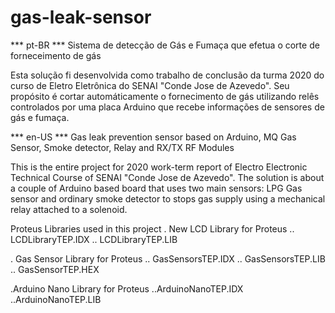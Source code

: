 # gas-leak-sensor
*** pt-BR ***
Sistema de detecção de Gás e Fumaça que efetua o corte de forneceimento de gás

Esta solução fi desenvolvida como trabalho de conclusão da turma 2020 do curso de Eletro Eletrônica do SENAI "Conde Jose de Azevedo". Seu propósito é cortar automáticamente o fornecimento de gás utilizando relês controlados por uma placa Arduino que recebe informações de sensores de gás e fumaça.

*** en-US ***
Gas leak prevention sensor based on Arduino, MQ Gas Sensor, Smoke detector, Relay and RX/TX RF Modules

This is the entire project for 2020 work-term report of Electro Electronic Technical Course of SENAI "Conde Jose de Azevedo". The solution is about a couple of Arduino based board that uses two main sensors: LPG Gas sensor and ordinary smoke detector to stops gas supply using a mechanical relay attached to a solenoid.


Proteus Libraries used in this project
. New LCD Library for Proteus
.. LCDLibraryTEP.IDX
.. LCDLibraryTEP.LIB

. Gas Sensor Library for Proteus
.. GasSensorsTEP.IDX
.. GasSensorsTEP.LIB
.. GasSensorTEP.HEX

.Arduino Nano Library for Proteus
..ArduinoNanoTEP.IDX
..ArduinoNanoTEP.LIB
